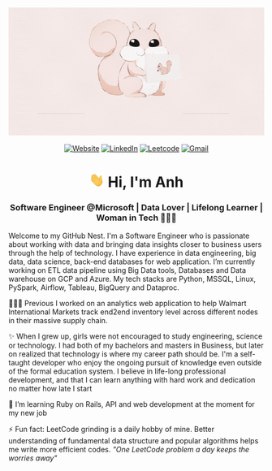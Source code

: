  <div align="center">
  <a href="#">
    <img src="github-chipmunk-dev.gif">
  </a>
   
  <a href="https://anhhchu.github.io/" target="_blank"><img alt="Website" src="https://img.shields.io/badge/Website-violet?style=for-the-badge"></a>
  <a href="https://www.linkedin.com/in/anhhchu/" target="_blank"><img alt="LinkedIn" src="https://img.shields.io/badge/LinkedIn-0077B5?style=for-the-badge&logo=linkedin&logoColor=white"></a>
  <a href="https://leetcode.com/jasminmay/" target="_blank"><img alt="Leetcode" src="https://img.shields.io/badge/-LeetCode-FFA116?style=for-the-badge&logo=LeetCode&logoColor=black"></a>
  <a href="mailto:anhhchu12@gmail.com" target="_blank"><img alt="Gmail" src="https://img.shields.io/badge/Gmail-D14836?style=for-the-badge&logo=gmail&logoColor=white"></a>
</div>

<!--  
<details>
  <summary>View my GitHub Activity & Stats</summary>

  | | |
|:-------------------------:|:-------------------------:|
|<img width="1604" src="./metrics.svg">  |  <img width="1604" src="./metrics.two.svg">|
  
</details> -->

<h1 align="center"> <img src="wave.gif" width="30px"> Hi, I'm Anh</h1>
<h3 align="center">Software Engineer @Microsoft | Data Lover | Lifelong Learner | Woman in Tech 👩🏻‍💻</h3>

Welcome to my GitHub Nest. I'm a Software Engineer who is passionate about working with data and bringing data insights closer to business users through the help of technology. I have experience in data engineering, big data, data science, back-end databases for web application. I’m currently working on ETL data pipeline using Big Data tools, Databases and Data warehouse on GCP and Azure. My tech stacks are Python, MSSQL, Linux, PySpark, Airflow, Tableau, BigQuery and Dataproc. 

👩🏻‍💻 Previous I worked on an analytics web application to help Walmart International Markets track end2end inventory level across different nodes in their massive supply chain. 

✨ When I grew up, girls were not encouraged to study engineering, science or technology. I had both of my bachelors and masters in Business, but later on realized that technology is where my career path should be. I'm a self-taught developer who enjoy the ongoing pursuit of knowledge even outside of the formal education system. I believe in life-long professional development, and that I can learn anything with hard work and dedication no matter how late I start

🌱 I’m learning Ruby on Rails, API and web development at the moment for my new job

⚡ Fun fact: LeetCode grinding is a daily hobby of mine. Better understanding of fundamental data structure and popular algorithms helps me write more efficient codes. *"One LeetCode problem a day keeps the worries away"*
